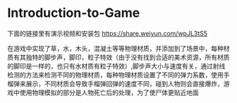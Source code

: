 # Introduction-to-Game
下面的链接里有演示视频和安装包
https://share.weiyun.com/wpJL3tS5

在游戏中实现了草，水，木头，混凝土等等物理材质，并添加到了场景中，每种材质有其独特的脚步声，脚印，粒子特效（由于没有找到合适的美术资源，所有材质的脚印是一样的，也只有水材质有粒子特效）,脚步声大小与速度有关，通过射线检测的方法来检测不同的物理材质，每种物理材质设置了不同的弹力系数，使用手榴弹来展示，不同材质会导致手榴弹回弹的速度不同，碰到人物则会直接爆炸，游戏中使用物理模拟的部分是人物死亡后的处理，为了使尸体更贴近地面
